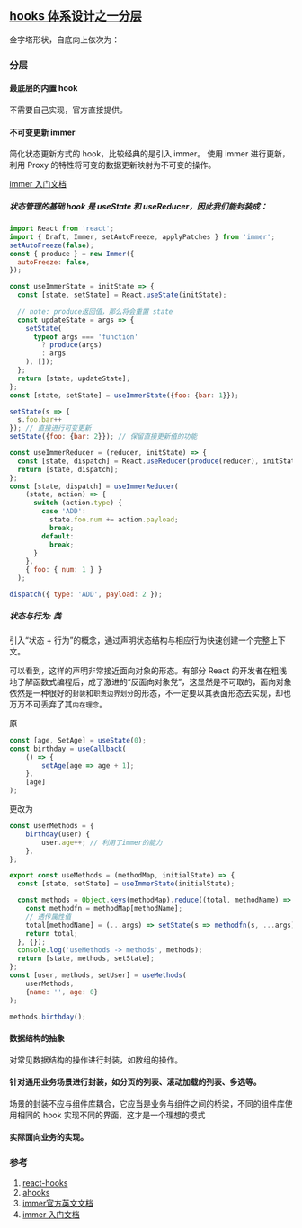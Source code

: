 
## [hooks 体系设计之一分层](https://zh-hans.reactjs.org/blog/2020/08/21/react-hooks-extra-level-of-indirection.html)
金字塔形状，自底向上依次为：

### 分层

#### 最底层的内置 hook
不需要自己实现，官方直接提供。

#### 不可变更新 immer
简化状态更新方式的 hook，比较经典的是引入 immer。
使用 immer 进行更新，利用 Proxy 的特性将可变的数据更新映射为不可变的操作。

[immer 入门文档](https://segmentfault.com/a/1190000017270785)

##### 状态管理的基础 hook 是 useState 和 useReducer，因此我们能封装成： 

```js
import React from 'react';
import { Draft, Immer, setAutoFreeze, applyPatches } from 'immer';
setAutoFreeze(false);
const { produce } = new Immer({
  autoFreeze: false,
});

const useImmerState = initState => {
  const [state, setState] = React.useState(initState);
  
  // note: produce返回值，那么将会重置 state
  const updateState = args => {
    setState(
      typeof args === 'function'
        ? produce(args)
        : args
    ), []);
  };
  return [state, updateState];
};
const [state, setState] = useImmerState({foo: {bar: 1}});

setState(s => {
  s.foo.bar++
}); // 直接进行可变更新
setState({foo: {bar: 2}}); // 保留直接更新值的功能

```
```js
const useImmerReducer = (reducer, initState) => {
  const [state, dispatch] = React.useReducer(produce(reducer), initState);
  return [state, dispatch];
};
const [state, dispatch] = useImmerReducer(
    (state, action) => {
      switch (action.type) {
        case 'ADD':
          state.foo.num += action.payload;
          break;
        default:
          break;
      }
    },
    { foo: { num: 1 } }
  );

dispatch({ type: 'ADD', payload: 2 });
```
##### 状态与行为: 类
引入“状态 + 行为”的概念，通过声明状态结构与相应行为快速创建一个完整上下文。

可以看到，这样的声明非常接近面向对象的形态。有部分 React 的开发者在粗浅地了解函数式编程后，成了激进的“反面向对象党”，这显然是不可取的，面向对象依然是一种很好的`封装`和`职责边界划分`的形态，不一定要以其表面形态去实现，却也万万不可丢弃了其`内在理念`。

原
```js
const [age, SetAge] = useState(0);
const birthday = useCallback(
    () => {
        setAge(age => age + 1);
    },
    [age]
);
```

更改为
```js
const userMethods = {
    birthday(user) {
        user.age++; // 利用了immer的能力
    },
};

export const useMethods = (methodMap, initialState) => {
  const [state, setState] = useImmerState(initialState);

  const methods = Object.keys(methodMap).reduce((total, methodName) => {
    const methodfn = methodMap[methodName];
    // 透传属性值
    total[methodName] = (...args) => setState(s => methodfn(s, ...args));
    return total;
  }, {});
  console.log('useMethods -> methods', methods);
  return [state, methods, setState];
};
const [user, methods, setUser] = useMethods(
    userMethods,
    {name: '', age: 0}
);

methods.birthday();
```


#### 数据结构的抽象
对常见数据结构的操作进行封装，如数组的操作。

#### 针对通用业务场景进行封装，如分页的列表、滚动加载的列表、多选等。
场景的封装不应与组件库耦合，它应当是业务与组件之间的桥梁，不同的组件库使用相同的 hook 实现不同的界面，这才是一个理想的模式

#### 实际面向业务的实现。

### 参考
1. [react-hooks](https://github.com/ecomfe/react-hooks)
2. [ahooks](https://ahooks.js.org/zh-CN/hooks/state/use-previous)
3. [immer官方英文文档](https://immerjs.github.io/immer/docs/performance)
4. [immer 入门文档](https://segmentfault.com/a/1190000017270785)
